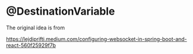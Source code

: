 # @DestinationVariable

The original idea is from

https://lejdiprifti.medium.com/configuring-websocket-in-spring-boot-and-react-560f25929f7b

